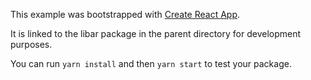 This example was bootstrapped with [Create React App](https://github.com/facebook/create-react-app).

It is linked to the libar package in the parent directory for development purposes.

You can run `yarn install` and then `yarn start` to test your package.
